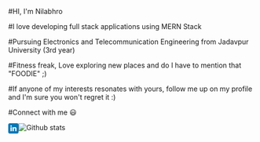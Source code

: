 
#HI, I'm Nilabhro

#I love developing full stack applications using MERN Stack

#Pursuing Electronics and Telecommunication Engineering from Jadavpur University (3rd year)

#Fitness freak, Love exploring new places and do I have to mention that "FOODIE" ;)

#If anyone of my interests resonates with yours, follow me up on my profile and I'm sure you won't regret it :)


#Connect with me :smiley:


<a href="https://www.linkedin.com/in/nilabhro-chakraborty-2975b41a9/">
  <img align="left" alt="Nilabhro Linkedin" width="21px" src="https://raw.githubusercontent.com/edent/SuperTinyIcons/099dc12b59179d07d534069bc8551718f786d91a/images/svg/linkedin.svg" />
</a>


![Github stats](https://github-readme-stats.vercel.app/api?username=Nilabhro29)





